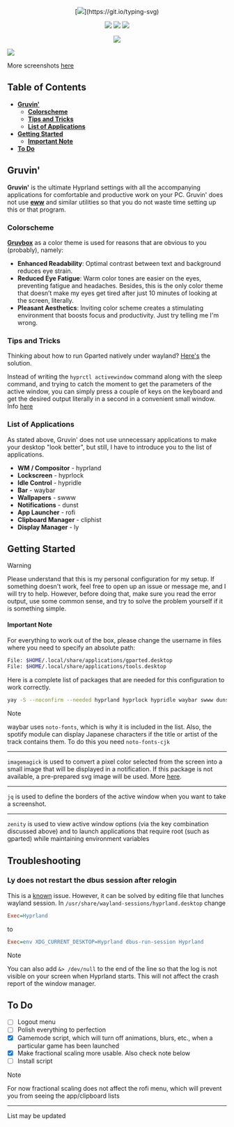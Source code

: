 
<div align='center'> 

[![](https://readme-typing-svg.demolab.com?font=JetBrains+Mono&size=32&duration=3000&pause=1000&color=EBDBB2&center=true&vCenter=true&random=false&width=435&lines=Gruvin')](https://git.io/typing-svg)

![](https://img.shields.io/github/stars/shvedes/dotfiles?style=for-the-badge&label=Stars&color=b57614)
![](https://img.shields.io/github/last-commit/shvedes/dotfiles?style=for-the-badge&color=b57614)
![](https://img.shields.io/github/license/shvedes/dotfiles?style=for-the-badge&color=b57614)

![](https://img.shields.io/github/repo-size/shvedes/dotfiles?style=for-the-badge&logoColor=%23ffffff&label=Size&color=%23b57614)

</div>

![](https://preview.redd.it/hyprland-gruvin-v0-my6ax582ocxc1.png?width=1080&crop=smart&auto=webp&s=e45605d649a3c7af13811c87a5c3e096d1321895)

More screenshots [here](./Screenshots.md)

## Table of Contents
- [**Gruvin'**](#gruvin')
    - [**Colorscheme**](#colorscheme)
    - [**Tips and Tricks**](#tips-and-tricks)
    - [**List of Applications**](#list-of-applications)
- [**Getting Started**](#getting-started)
    - [**Important Note**](#important-note)
- [**To Do**](#to-do)

## Gruvin'
**Gruvin'** is the ultimate Hyprland settings with all the accompanying applications for comfortable and productive work on your PC.
Gruvin' does not use [**eww**](https://github.com/elkowar/eww) and similar utilities so that you do not waste time setting up this or that program. 

### Colorscheme

[**Gruvbox**](https://github.com/morhetz/gruvbox) as a color theme is used for reasons that are obvious to you (probably), namely:

- **Enhanced Readability**: Optimal contrast between text and background reduces eye strain.
- **Reduced Eye Fatigue**: Warm color tones are easier on the eyes, preventing fatigue and headaches. 
  Besides, this is the only color theme that doesn’t make my eyes get tired after just 10 minutes of looking at the screen, literally.
- **Pleasant Aesthetics**: Inviting color scheme creates a stimulating environment that boosts focus and productivity. Just try telling me I'm wrong.

### Tips and Tricks

Thinking about how to run Gparted natively under wayland? [Here's](https://github.com/shvedes/dotfiles/blob/main/src/.local/bin/applications/gparted.sh) the solution.

Instead of writing the `hyprctl activewindow` command along with the sleep command, and trying to catch the moment to get the parameters of the active window, you can simply press a couple of keys on the keyboard and get the desired output literally in a second in a convenient small window. Info [here](https://github.com/shvedes/dotfiles/blob/decfd0c8717e1497553c1a5edeebb91d6364144b/src/.config/hypr/include/binds.conf#L154C22-L154C29)

### List of Applications

As stated above, Gruvin' does not use unnecessary applications to make your desktop "look better", but still, I have to introduce you to the list of applications.

- **WM / Compositor** - hyprland
- **Lockscreen** - hyprlock
- **Idle Control** - hypridle
- **Bar** - waybar
- **Wallpapers** - swww
- **Notifications** - dunst
- **App Launcher** - rofi
- **Clipboard Manager** - cliphist
- **Display Manager** - ly

## Getting Started

> [!WARNING]
> Please understand that this is my personal configuration for my setup. If something doesn't work, feel free to open up an issue or message me, and I will try to help. However, before doing that, make sure you read the error output, use some common sense, and try to solve the problem yourself if it is something simple.

#### Important Note

For everything to work out of the box, please change the username in files where you need to specify an absolute path:

```bash
File: $HOME/.local/share/applications/gparted.desktop
File: $HOME/.local/share/applications/tools.desktop

```

Here is a complete list of packages that are needed for this configuration to work correctly.

```bash 
yay -S --noconfirm --needed hyprland hyprlock hypridle waybar swww dunst rofi-lbonn-wayland-only-git ttf-jetbrains-mono-nerd ttf-font-awesome noto-fonts noto-fonts-cjk imagemagick cliphist grim slurp jq zenity swayosd-git
```

> [!NOTE]
> waybar uses `noto-fonts`, which is why it is included in the list. Also, the spotify module can display Japanese characters if the title or artist of the track contains them. To do this you need `noto-fonts-cjk`
>
> ---
> `imagemagick` is used to convert a pixel color selected from the screen into a small image that will be displayed in a notification. If this package is not available, a pre-prepared svg image will be used. More [here](https://github.com/shvedes/dotfiles/blob/main/src/.config/hypr/scripts/colorPicker.sh).
>
> ---
> `jq` is used to define the borders of the active window when you want to take a screenshot.
>
> ---
> `zenity` is used to view active window options (via the key combination discussed above) and to launch applications that require root (such as gparted) while maintaining environment variables


## Troubleshooting

### Ly does not restart the dbus session after relogin

This is a [known](https://github.com/fairyglade/ly/issues/384) issue.
However, it can be solved by editing file that lunches wayland session. 
In `/usr/share/wayland-sessions/hyprland.desktop` change
```ini
Exec=Hyprland
```

to
```ini
Exec=env XDG_CURRENT_DESKTOP=Hyprland dbus-run-session Hyprland
```

> [!NOTE]
> You can also add `&> /dev/null` to the end of the line so that the log is not visible on your screen when Hyprland starts.
> This will not affect the crash report of the window manager.

## To Do

- [ ] Logout menu
- [ ] Polish everything to perfection
- [x] Gamemode script, which will turn off animations, blurs, etc., when a particular game has been launched
- [x] Make fractional scaling more usable. Also check note below
- [ ] Install script

> [!NOTE]
> For now fractional scaling does not affect the rofi menu, which will prevent you from seeing the app/clipboard lists
>
> ---
> List may be updated
